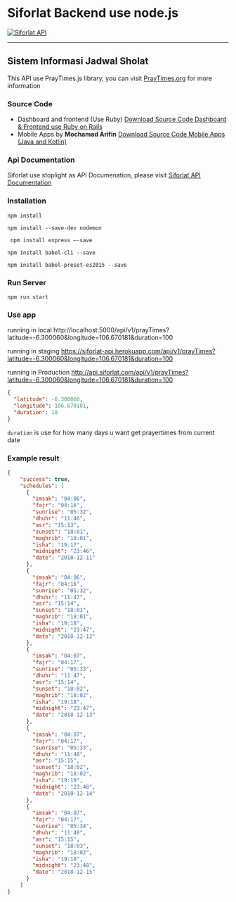 # Siforlat Backend use node.js

[![Siforlat API](https://res.cloudinary.com/siforlat/image/upload/v1544540907/logo/siforlat-logo-black.png "Siforlat API")](https://siforlat.com/ "Siforlat API")

------------
## Sistem Informasi Jadwal Sholat

This API use PrayTimes.js library, you can visit [PrayTimes.org](http://praytimes.org/ "PrayTimes.org") for more information


### Source Code
- Dashboard and frontend (Use Ruby) [Download Source Code  Dashboard & Frontend use Ruby on Rails](https://github.com/muhammadyana/sistem-informasi-jadwal-sholat-siforlat "Dashboard & Frontend use Ruby on Rails")
- Mobile Apps by **Mochamad Arifin** [Download Source Code Mobile Apps (Java and Kotlin)](https://github.com/flasharifin/Sistem-Informasi-Jadwal-Sholat-Mobile-App "Mobile Apps (Java and Kotlin)") 

### Api Documentation
Siforlat use stoplight as API Documenation, please visit [Siforlat API Documentation](https://siforlat.docs.stoplight.io/ "Siforlat API Documentation")


### Installation
``` npm install ```

``` npm install --save-dev nodemon ```

``` npm install express —-save```

``` npm install babel-cli --save ```

``` npm install babel-preset-es2015 --save ```

### Run Server
``` npm run start ```

### Use app
running in local
http://localhost:5000/api/v1/prayTimes?latitude=-6.300060&longitude=106.670181&duration=100

running in  staging 
https://siforlat-api.herokuapp.com/api/v1/prayTimes?latitude=-6.300060&longitude=106.670181&duration=100

running in  Production 
http://api.siforlat.com/api/v1/prayTimes?latitude=-6.300060&longitude=106.670181&duration=100

```json
{
  "latitude": -6.300060,
  "longitude": 106.670181,
  "duration": 10
}
```

``` duration ``` is use for how many days u want get prayertimes from current date

### Example result
```json
{
    "success": true,
    "schedules": [
      {
        "imsak": "04:06",
        "fajr": "04:16",
        "sunrise": "05:32",
        "dhuhr": "11:46",
        "asr": "15:13",
        "sunset": "18:01",
        "maghrib": "18:01",
        "isha": "19:17",
        "midnight": "23:46",
        "date": "2018-12-11"
      },
      {
        "imsak": "04:06",
        "fajr": "04:16",
        "sunrise": "05:32",
        "dhuhr": "11:47",
        "asr": "15:14",
        "sunset": "18:01",
        "maghrib": "18:01",
        "isha": "19:18",
        "midnight": "23:47",
        "date": "2018-12-12"
      },
      {
        "imsak": "04:07",
        "fajr": "04:17",
        "sunrise": "05:33",
        "dhuhr": "11:47",
        "asr": "15:14",
        "sunset": "18:02",
        "maghrib": "18:02",
        "isha": "19:18",
        "midnight": "23:47",
        "date": "2018-12-13"
      },
      {
        "imsak": "04:07",
        "fajr": "04:17",
        "sunrise": "05:33",
        "dhuhr": "11:48",
        "asr": "15:15",
        "sunset": "18:02",
        "maghrib": "18:02",
        "isha": "19:19",
        "midnight": "23:48",
        "date": "2018-12-14"
      },
      {
        "imsak": "04:07",
        "fajr": "04:17",
        "sunrise": "05:34",
        "dhuhr": "11:48",
        "asr": "15:15",
        "sunset": "18:03",
        "maghrib": "18:03",
        "isha": "19:19",
        "midnight": "23:48",
        "date": "2018-12-15"
      }
    ]
}
```
